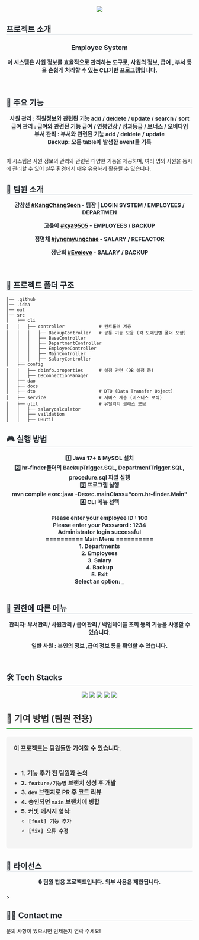 <div align="center">
    <img src="https://capsule-render.vercel.app/api?type=wave&color=D1E7FF&height=180&text=Employee%20System&animation=&fontColor=3B3B3B&fontSize=70" />
</div>



<div align="left">
    <h2 style="border-bottom: 1px solid #d8dee4; color: #282d33;"> 프로젝트 소개 </h2>
    <div style="font-weight: 700; font-size: 15px; text-align: center; color: #282d33;">
        <h3> Employee System </h3>
        <p>이 시스템은 사원 정보를 효율적으로 관리하는 도구로, 사원의 정보, 급여 , 부서 등을 손쉽게 처리할 수 있는 CLI기반 프로그램입니다.
    </div>
</div> <br>



<div align="left">
    <h2 style="border-bottom: 1px solid #d8dee4; color: #282d33;"> 🎯 주요 기능 </h2>
    <div style="font-weight: 700; font-size: 15px; text-align: center; color: #282d33;">
         <strong>사원 관리 :</strong>  직원정보와 관련된 기능  add / deldete / update / search / sort  <br>
            <strong>급여 관리 :</strong> 급여와 관련된 기능  급여 / 연봉인상 / 성과등급 / 보너스 / 오버타임 <br>
            <strong>부서 관리 :</strong> 부서와 관련된 기능  add / deldete / update<br>
            <strong>Backup:</strong> 모든  table에  발생한 event를 기록</div> <br>
        <p>이 시스템은 사원 정보의 관리와 관련된 다양한 기능을 제공하며, 여러 명의 사원을 동시에 관리할 수 있어 실무 환경에서 매우 유용하게 활용될 수 있습니다.</p>
    </div> 
</div>

<div align="left">
    <h2 style="border-bottom: 1px solid #d8dee4; color: #282d33;"> 👥 팀원 소개 </h2>
    <div style="font-weight: 700; font-size: 15px; text-align: center; color: #282d33;">
        <p>강창선 <a href="https://github.com/KangChangSeon" target="_blank">#KangChangSeon</a> - 팀장 | LOGIN SYSTEM / EMPLOYEES / DEPARTMEN</p>
        <p>고윤아 <a href="https://github.com/kya9505" target="_blank">#kya9505</a> - EMPLOYEES / BACKUP </p>
        <p>정명채 <a href="https://github.com/jyngmyungchae" target="_blank">#jyngmyungchae</a> - SALARY / REFEACTOR </p> 
        <p>정난희 <a href="https://github.com/Eveieve" target="_blank">#Eveieve</a> -  SALARY / BACKUP </p>
    </div>
</div> <br>
<div align="left">
    <h2 style="border-bottom: 1px solid #d8dee4; color: #282d33;"> 📁 프로젝트 폴더 구조 </h2>
</div>

```plaintext
│── .github
│── .idea
│── out
│── src
│   ├── cli         
│   │   ├── controller             # 컨트롤러 계층
│   │   │   ├── BackupController   # 공통 기능 모음 (각 도메인별 폴더 포함)
│   │   │   ├── BaseController
│   │   │   ├── DepartmentController
│   │   │   ├── EmployeeController
│   │   │   ├── MainController
│   │   │   ├── SalaryController
│   ├── config           
│   │   ├── dbinfo.properties      # 설정 관련 (DB 설정 등)
│   │   ├── DBConnectionManager
│   ├── dao
│   ├── docs  
│   ├── dto                        # DTO (Data Transfer Object)            
│   ├── service                    # 서비스 계층 (비즈니스 로직)
│   ├── util                       # 유틸리티 클래스 모음
│   │   ├── salarycalculator
│   │   ├── vaildation
│   │   ├── DButil
```

<div align="left">
    <h2 style="border-bottom: 1px solid #d8dee4; color: #282d33;"> 🎮 실행 방법 </h2>
    <div style="font-weight: 700; font-size: 15px; text-align: center; color: #282d33;">
        1️⃣ Java 17+ & MySQL 설치<br>
        2️⃣ hr-finder폴더의 BackupTrigger.SQL, DepartmentTrigger.SQL, procedure.sql 파일 실행  <br>
        3️⃣ 프로그램 실행<br>
        mvn compile exec:java -Dexec.mainClass="com.hr-finder.Main"<br>
        4️⃣ CLI 메뉴 선택 <br><br>
   Please enter your employee ID : 100 <br>
Please enter your Password : 1234 <br>
Administrator login successful<br>
========== Main Menu ==========<br>
1. Departments<br>
2. Employees<br>
3. Salary<br>
4. Backup<br>
5. Exit<br>
Select an option: _<br>
    </div>
</div> <br>
<div align="left">
    <h2 style="border-bottom: 1px solid #d8dee4; color: #282d33;"> 👥 권한에 따른 메뉴 </h2>
    <div style="font-weight: 700; font-size: 15px; text-align: center; color: #282d33;">
        <p><strong>관리자:</strong> 부서관리/ 사원관리 / 급여관리 / 백업테이블 조회 등의 기능을 사용할 수 있습니다. </p>
        <p><strong>일반 사원 :</strong> 본인의 정보 ,급여 정보 등을 확인할 수 있습니다. </p>
    </div>
</div> <br>

<div align="left">
    <h2 style="border-bottom: 1px solid #d8dee4; color: #282d33;"> 🛠️ Tech Stacks </h2>
    <div style="margin: 0 auto; text-align: center;">
        <img src="https://img.shields.io/badge/Java-007396?style=for-the-badge&logo=Java&logoColor=white">
        <img src="https://img.shields.io/badge/Git-F05032?style=for-the-badge&logo=Git&logoColor=white">
        <img src="https://img.shields.io/badge/Github-181717?style=for-the-badge&logo=Github&logoColor=white">
        <img src="https://img.shields.io/badge/Notion-000000?style=for-the-badge&logo=Notion&logoColor=white">
        <img src="https://img.shields.io/badge/Slack-4A154B?style=for-the-badge&logo=Slack&logoColor=white">
    </div>
</div>
<div align="left">
    <h2 style="border-bottom: 2px solid #4CAF50; color: #333; font-size: 24px; padding-bottom: 10px;">
        👥 기여 방법 (팀원 전용)
    </h2>
    <div style="font-weight: 600; font-size: 16px; text-align: left; color: #333; line-height: 1.6; background-color: #f4f4f4; padding: 20px; border-radius: 8px;">
        이 프로젝트는 팀원들만 기여할 수 있습니다.<br><br>
        <ul style="padding-left: 20px;">
            <li><strong>1.</strong> 기능 추가 전 팀원과 논의</li>
            <li><strong>2.</strong> <code>feature/기능명</code> 브랜치 생성 후 개발</li>
            <li><strong>3.</strong> <code>dev</code> 브랜치로 PR 후 코드 리뷰</li>
            <li><strong>4.</strong> 승인되면 <code>main</code> 브랜치에 병합</li>
            <li><strong>5.</strong> 커밋 메시지 형식:
                <ul style="padding-left: 20px;">
                    <li><code>[feat] 기능 추가</code></li>
                    <li><code>[fix] 오류 수정</code></li>
                </ul>
            </li>
        </ul>
    </div>
</div>


<div align="left">
    <h2 style="border-bottom: 1px solid #d8dee4; color: #282d33;"> 📜 라이선스 </h2>
    <div style="font-weight: 700; font-size: 15px; text-align: center; color: #282d33;">
        🔒 팀원 전용 프로젝트입니다. 외부 사용은 제한됩니다.
    </div>
</div> <br>


<div align="left">>
    <h2 style="border-bottom: 1px solid #d8dee4; color: #282d33;"> 🧑‍💻 Contact me </h2>
    <p>문의 사항이 있으시면 언제든지 연락 주세요!</p>
</div>
